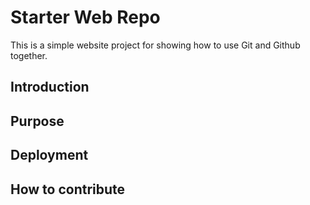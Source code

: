 # Starter Web Repo

This is a simple website project for showing how to use Git and Github together.

## Introduction

## Purpose

## Deployment 
## How to contribute

